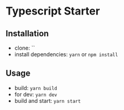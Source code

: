 # Typescript Starter

## Installation

- clone: ``
- install dependencies: `yarn` or `npm install`

## Usage

- build: `yarn build`
- for dev: `yarn dev`
- build and start: `yarn start`
